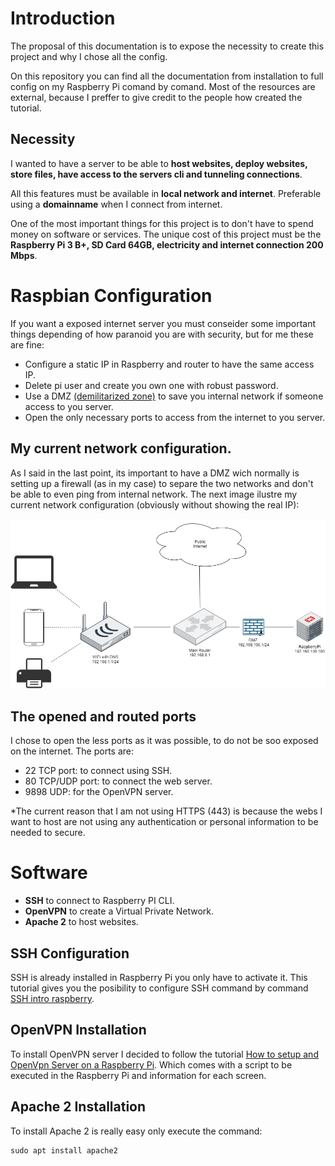 # Introduction

The proposal of this documentation is to expose the necessity to create this project and why I chose all the config.

On this repository you can find all the documentation from installation to full config on my Raspberry Pi comand by comand. Most of the resources are external, because I preffer to give credit to the people how created the tutorial.

## Necessity 

I wanted to have a server to be able to **host websites, deploy websites, store files, have access to the servers cli and tunneling connections**. 

All this features must be available in **local network and internet**. Preferable using a **domainname** when I connect from internet.

One of the most important things for this project is to don't have to spend money on software or services. The unique cost of this project must be the **Raspberry Pi 3 B+, SD Card 64GB, electricity and internet connection 200 Mbps**.

# Raspbian Configuration

If you want a exposed internet server you must conseider some important things depending of how paranoid you are with security, but for me these are fine:
- Configure a static IP in Raspberry and router to have the same access IP.
- Delete pi user and create you own one with robust password.
- Use a DMZ [(demilitarized zone)](https://en.wikipedia.org/wiki/DMZ_(computing)) to save you internal network if someone access to you server.
- Open the only necessary ports to access from the internet to you server.

## My current network configuration.

As I said in the last point, its important to have a DMZ wich normally is setting up a firewall (as in my case) to separe the two networks and don't be able to even ping from internal network. The next image ilustre my current network configuration (obviously without showing the real IP): 

![Network Diagram](./network_diagram.png)

## The opened and routed ports

I chose to open the less ports as it was possible, to do not be soo exposed on the internet. The ports are:

- 22 TCP port: to connect using SSH.
- 80 TCP/UDP port: to connect the web server.
- 9898 UDP: for the OpenVPN server.

*The current reason that I am not using HTTPS (443) is because the webs I want to host are not using any authentication or personal information to be needed to secure.

# Software 

- **SSH** to connect to Raspberry PI CLI. 
- **OpenVPN** to create a Virtual Private Network.
- **Apache 2** to host websites.

## SSH Configuration

SSH is already installed in Raspberry Pi you only have to activate it. This tutorial gives you the posibility to configure SSH command by command [SSH intro raspberry](https://itsfoss.com/ssh-into-raspberry/).

## OpenVPN Installation 

To install OpenVPN server I decided to follow the tutorial [How to setup and OpenVpn Server on a Raspberry Pi](https://dzone.com/articles/how-to-setup-an-openvpn-server-on-a-raspberry-pi). Which comes with a script to be executed in the Raspberry Pi and information for each screen.

## Apache 2 Installation

To install Apache 2 is really easy only execute the command:

```
sudo apt install apache2
```